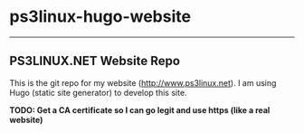 # ps3linux-hugo-website

---

## PS3LINUX.NET Website Repo

This is the git repo for my website (http://www.ps3linux.net). I am using Hugo (static site generator) to develop this site.

**TODO: Get a CA certificate so I can go legit and use https (like a real website)**

